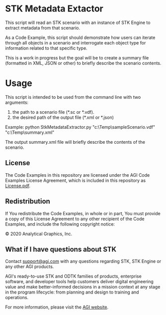 # STK Metadata Extactor

This script will read an STK scenario with an instance of STK Engine to extract metadata from that scenario.

As a Code Example, this script should demonstrate how users can iterate through all objects in a scenario and interrogate each object type for information related to that specific type.

This is a work in progress but the goal will be to create a summary file (formatted in XML, JSON or other) to briefly describe the scenario contents.

# Usage

This script is intended to be used from the command line with two arguments: 
1. the path to a scenario file (*.sc or *.vdf).
2. the desired path of the output file (*.xml or *.json) 

Example:
python StkMetadataExtractor.py "c:\Temp\sampleScenario.vdf" "c:\Temp\summary.xml"

The output summary.xml file will briefly describe the contents of the scenario.




## License

The Code Examples in this repository are licensed under the AGI Code Examples License Agreement, which is included in this repository as [License.pdf](License.pdf).

## Redistribution
If You redistribute the Code Examples, in whole or in part, You must provide a copy of this License Agreement to any other recipient of the Code Examples, and include the following copyright notice: 

© 2020 Analytical Graphics, Inc.

## What if I have questions about STK

Contact support@agi.com with any questions regarding STK, STK Engine or any other AGI products.

AGI's ready-to-use STK and ODTK families of products, enterprise software, and developer tools help customers deliver digital engineering value and make better-informed decisions in a mission context at any stage in the program lifecycle: from planning and design to training and operations.  

For more information, please visit the [AGI website](https://www.agi.com "AGI's Homepage"). 
